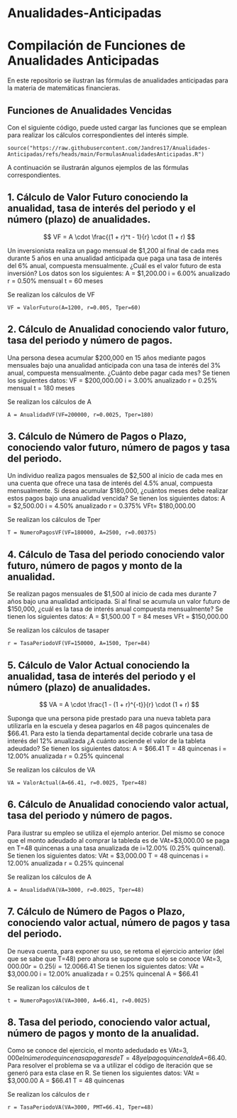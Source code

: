 # Anualidades-Anticipadas

# Compilación de Funciones de Anualidades Anticipadas
En este repositorio se ilustran las fórmulas de anualidades anticipadas para la materia de matemáticas financieras.

## Funciones de Anualidades Vencidas

Con el siguiente código, puede usted cargar las funciones que se emplean para realizar los cálculos correspondientes del interés simple.
```
source("https://raw.githubusercontent.com/Jandres17/Anualidades-Anticipadas/refs/heads/main/FormulasAnualidadesAnticipadas.R")
```

A continuación se ilustrarán algunos ejemplos de las fórmulas correspondientes.

## 1. Cálculo de Valor Futuro conociendo la anualidad, tasa de interés del periodo y el número (plazo) de anualidades.

$$
VF = A \cdot \frac{(1 + r)^t - 1}{r} \cdot (1 + r)
$$

Un inversionista realiza un pago mensual de $1,200 al final de cada mes durante 5 años en una anualidad anticipada que paga una tasa de interés del 6% anual, compuesta mensualmente. ¿Cuál es el valor futuro de esta inversión?
Los datos son los siguientes:
A = $1,200.00
i = 6.00% anualizado
r = 0.50% mensual
t = 60 meses

Se realizan los cálculos de VF
```
VF = ValorFuturo(A=1200, r=0.005, Tper=60)
```

## 2. Cálculo de Anualidad conociendo valor futuro, tasa del periodo y número de pagos.

Una persona desea acumular $200,000 en 15 años mediante pagos mensuales bajo una anualidad anticipada con una tasa de interés del 3% anual, compuesta mensualmente. ¿Cuánto debe pagar cada mes?
Se tienen los siguientes datos:
VF = $200,000.00 
i = 3.00% anualizado
r = 0.25% mensual
t = 180 meses

Se realizan los cálculos de A
```
A = AnualidadVF(VF=200000, r=0.0025, Tper=180)
```

## 3. Cálculo de Número de Pagos o Plazo, conociendo valor futuro, número de pagos y tasa del periodo.

Un individuo realiza pagos mensuales de $2,500 al inicio de cada mes en una cuenta que ofrece una tasa de interés del 4.5% anual, compuesta mensualmente. Si desea acumular $180,000, ¿cuántos meses debe realizar estos pagos bajo una anualidad vencida?
Se tienen los siguientes datos:
A = $2,500.00
i = 4.50% anualizado
r = 0.375%
VFt= $180,000.00

Se realizan los cálculos de Tper
```
T = NumeroPagosVF(VF=180000, A=2500, r=0.00375)
```

## 4. Cálculo de Tasa del periodo conociendo valor futuro, número de pagos y monto de la anualidad.

Se realizan pagos mensuales de $1,500 al inicio de cada mes durante 7 años bajo una anualidad anticipada. Si al final se acumula un valor futuro de $150,000, ¿cuál es la tasa de interés anual compuesta mensualmente?
Se tienen los siguientes datos:
A = $1,500.00
T = 84 meses
VFt = $150,000.00

Se realizan los cálculos de tasaper
```
r = TasaPeriodoVF(VF=150000, A=1500, Tper=84)
```

## 5. Cálculo de Valor Actual conociendo la anualidad, tasa de interés del periodo y el número (plazo) de anualidades.

$$
VA = A \cdot \frac{1 - (1 + r)^{-t}}{r} \cdot (1 + r)
$$

Suponga que una persona pide prestado para una nueva tableta para utilizarla en la escuela y desea pagarlos en 48 pagos quincenales de $66.41. Para esto la tienda departamental decide cobrarle una tasa de interés del 12% anualizada ¿A cuánto asciende el valor de la tableta adeudado?
Se tienen los siguientes datos:
A = $66.41 
T = 48 quincenas
i = 12.00% anualizada
r = 0.25% quincenal

Se realizan los cálculos de VA
```
VA = ValorActual(A=66.41, r=0.0025, Tper=48)
```

## 6. Cálculo de Anualidad conociendo valor actual, tasa del periodo y número de pagos.

Para ilustrar su empleo se utiliza el ejemplo anterior. Del mismo se conoce que el monto adeudado al comprar la tableda es de VAt=$3,000.00 se paga en T=48 quincenas a una tasa anualizada de i=12.00% (0.25% quincenal).
Se tienen los siguientes datos:
VAt = $3,000.00
T = 48 quincenas
i = 12.00% anualizada
r = 0.25% quincenal

Se realizan los cálculos de A
```
A = AnualidadVA(VA=3000, r=0.0025, Tper=48)
```

## 7. Cálculo de Número de Pagos o Plazo, conociendo valor actual, número de pagos y tasa del periodo.

De nueva cuenta, para exponer su uso, se retoma el ejercicio anterior (del que se sabe que T=48) pero ahora se supone que solo se conoce VAt=$3,000.00 r=0.25 (i=12.00%) y A=$66.41
Se tienen los siguientes datos:
VAt = $3,000.00
i = 12.00% anualizada
r = 0.25% quincenal
A = $66.41 

Se realizan los cálculos de t
```
t = NumeroPagosVA(VA=3000, A=66.41, r=0.0025)
```

## 8. Tasa del periodo, conociendo valor actual, número de pagos y monto de la anualidad.

Como se conoce del ejercicio, el monto adedudado es VAt=$3,000 el número de quincenas a pagar es de T=48 y el pago quincenal de A=$66.40. Para resolver el problema se va a utilizar el código de iteración que se generó para esta clase en R. 
Se tienen los siguientes datos:
VAt = $3,000.00
A = $66.41 
T = 48 quincenas

Se realizan los cálculos de r
```
r = TasaPeriodoVA(VA=3000, PMT=66.41, Tper=48)
```


